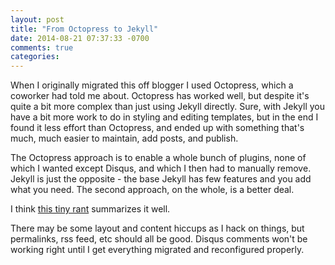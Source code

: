```yaml
---
layout: post
title: "From Octopress to Jekyll"
date: 2014-08-21 07:37:33 -0700
comments: true
categories:
---
```


When I originally migrated this off blogger I used Octopress, which a coworker had
told me about. Octopress has worked well, but despite it's quite a bit more complex
than just using Jekyll directly. Sure, with Jekyll you have a bit more work to do in
styling and editing templates, but in the end I found it less effort than Octopress,
and ended up with something that's much, much easier to maintain, add posts, and
publish.

The Octopress approach is to enable a whole bunch of plugins, none of which I wanted
except Disqus, and which I then had to manually remove. Jekyll is just the opposite -
the base Jekyll has few features and you add what you need. The second approach, on
the whole, is a better deal.

I think [this tiny rant](https://lauris.github.io/blogging/2014/08/16/jekyll-vs-octopress/)
summarizes it well.

There may be some layout and content hiccups as I hack on things, but permalinks,
rss feed, etc should all be good. Disqus comments won't be working right until I get
everything migrated and reconfigured properly.
